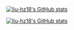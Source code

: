 [![liu-hz18's GitHub stats](https://github-readme-stats.vercel.app/api?username=liu-hz18&show_icons=true&include_all_commits=true)](https://github.com/liu-hz18)

[![liu-hz18's GitHub stats](https://github-readme-stats.vercel.app/api/top-langs/?username=liu-hz18)](https://github.com/liu-hz18)
